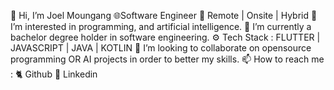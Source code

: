 👋 Hi, I’m Joel Moungang 🌐Software Engineer
📍 Remote | Onsite | Hybrid
👀 I’m interested in programming, and artificial intelligence.
🌱 I’m currently a bachelor degree holder in software engineering.
⚙️ Tech Stack : FLUTTER | JAVASCRIPT | JAVA | KOTLIN 
💞️ I’m looking to collaborate on opensource programming OR AI  projects in order to better my skills.
📫 How to reach me :
🐈 Github
🔗 Linkedin
